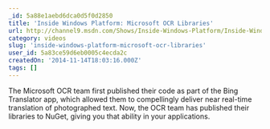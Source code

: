 ```yaml
---
_id: 5a88e1aebd6dca0d5f0d2850
title: 'Inside Windows Platform: Microsoft OCR Libraries'
url: http://channel9.msdn.com/Shows/Inside-Windows-Platform/Inside-Windows-Platform-Inside-Microsoft-OCR-Libraries
category: videos
slug: 'inside-windows-platform-microsoft-ocr-libraries'
user_id: 5a83ce59d6eb0005c4ecda2c
createdOn: '2014-11-14T18:03:16.000Z'
tags: []
---
```


The Microsoft OCR team first published their code as part of the Bing Translator app, which allowed them to compellingly deliver near real-time translation of photographed text. Now, the OCR team has published their libraries to NuGet, giving you that ability in your applications.
